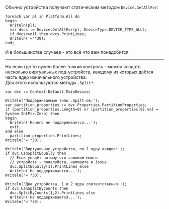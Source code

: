 


Обычно устройства получают статическим методом `Device.GetAllFor`:
```
foreach var pl in Platform.All do
begin
  Writeln(pl);
  var dvcs := Device.GetAllFor(pl, DeviceType.DEVICE_TYPE_ALL);
  if dvcs<>nil then dvcs.PrintLines;
  Writeln('='*30);
end;
```
И в большинстве случаев - это всё что вам понадобится.

---

Но если где то нужен более тонкий контроль - можно создать несколько виртуальных
под-устройств, каждому из которых даётся часть ядер изначального устройства.\
Для этого используются методы `.Split*`:
```
var dvc := Context.Default.MainDevice;

Writeln('Поддерживаемые типы .Spilt-ов:');
var partition_properties := dvc.Properties.PartitionProperties;
if (partition_properties.Length=0) or (partition_properties[0].val = System.IntPtr.Zero) then
begin
  Writeln('Ничего не поддерживается...');
  exit;
end else
  partition_properties.PrintLines;
Writeln('='*30);

Writeln('Виртуальные устройства, по 1 ядру каждое:');
if dvc.CanSplitEqually then
  // Если упадёт потому что слишком много
  // устройств - пожалуйста, напишите в issue
  dvc.SplitEqually(1).PrintLines else
  Writeln('Не поддерживается...');
Writeln('='*30);

Writeln('Два устройства, 1 и 2 ядра соответственно:');
if dvc.CanSplitByCounts then
  dvc.SplitByCounts(1,2).PrintLines else
  Writeln('Не поддерживается...');
Writeln('='*30);

```


